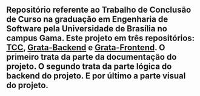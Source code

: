 ## Repositório referente ao Trabalho de Conclusão de Curso na graduação em Engenharia de Software pela Universidade de Brasília no campus Gama. Este projeto em três repositórios: [TCC](https://github.com/FGAProjects/TCC), [Grata-Backend](https://github.com/MrVictor42/Grata-Backend-v2) e [Grata-Frontend](https://github.com/MrVictor42/Grata-Frontend-v2). O primeiro trata da parte da documentação do projeto. O segundo trata da parte lógica do backend do projeto. E por último a parte visual do projeto.
